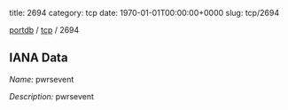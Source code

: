 title: 2694
category: tcp
date: 1970-01-01T00:00:00+0000
slug: tcp/2694

[portdb](/) / [tcp](/category/tcp.html) / 2694


## IANA Data

_Name:_ pwrsevent

_Description:_ pwrsevent

